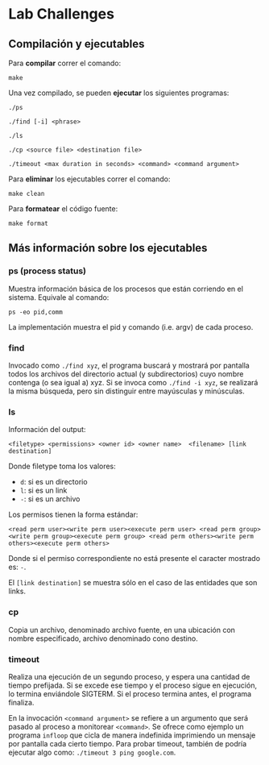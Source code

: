 # Lab Challenges

## Compilación y ejecutables

Para **compilar** correr el comando:

```shell
make
```

Una vez compilado, se pueden **ejecutar** los siguientes programas:

```shell
./ps
```

```shell
./find [-i] <phrase>
```

```shell
./ls
```

```shell
./cp <source file> <destination file>
```

```shell
./timeout <max duration in seconds> <command> <command argument>
```

Para **eliminar** los ejecutables correr el comando:

```shell
make clean
```

Para **formatear** el código fuente:

```shell
make format
```

## Más información sobre los ejecutables

### ps (process status)

Muestra información básica de los procesos que están corriendo en el sistema. Equivale al comando:

```shell
ps -eo pid,comm
```

La implementación muestra el pid y comando (i.e. argv) de cada proceso.

### find

Invocado como `./find xyz`, el programa buscará y mostrará por pantalla todos los archivos del directorio actual (y subdirectorios) cuyo nombre contenga (o sea igual a) xyz. Si se invoca como `./find -i xyz`, se realizará la misma búsqueda, pero sin distinguir entre mayúsculas y minúsculas.

### ls

Información del output:

```
<filetype> <permissions> <owner id> <owner name>  <filename> [link destination]
```

Donde filetype toma los valores:

- `d`: si es un directorio
- `l`: si es un link
- `-`: si es un archivo

Los permisos tienen la forma estándar:

```
<read perm user><write perm user><execute perm user> <read perm group><write perm group><execute perm group> <read perm others><write perm others><execute perm others>
```

Donde si el permiso correspondiente no está presente el caracter mostrado es: `-`.

El `[link destination]` se muestra sólo en el caso de las entidades que son links.

### cp

Copia un archivo, denominado archivo fuente, en una ubicación con nombre especificado, archivo denominado cono destino.

### timeout

Realiza una ejecución de un segundo proceso, y espera una cantidad de tiempo prefijada. Si se excede ese tiempo y el proceso sigue en ejecución, lo termina enviándole SIGTERM. Si el proceso termina antes, el programa finaliza.

En la invocación `<command argument>` se refiere a un argumento que será pasado al proceso a monitorear `<command>`. Se ofrece como ejemplo un programa `infloop` que cicla de manera indefinida imprimiendo un mensaje por pantalla cada cierto tiempo. Para probar timeout, también de podría ejecutar algo como: `./timeout 3 ping google.com`.

